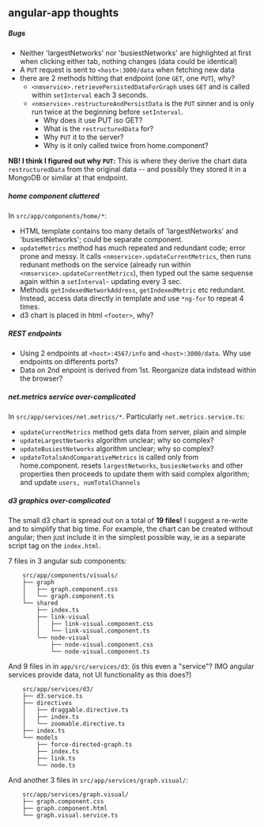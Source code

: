## angular-app thoughts

##### Bugs
- Neither 'largestNetworks' nor 'busiestNetworks' are highlighted at first
  when clicking either tab, nothing changes (data could be identical)
- A `PUT` request is sent to `<host>:3000/data` when fetching new data
- there are 2 methods hitting that endpoint (one `GET`, one `PUT`), why?
    - `<nmservice>.retrievePersistedDataForGraph` uses `GET` and 
      is called within `setInterval` each 3 seconds.
    - `<nmservice>.restructureAndPersistData` is the `PUT` sinner and
      is only run twice at the beginning before `setInterval`.
        - Why does it use PUT iso GET?
        - What is the `restructuredData` for?
        - Why `PUT` it to the server?
        - Why is it only called twice from home.component?

__NB! I think I figured out why `PUT`:__ This is where they derive the chart
data `restructuredData` from the original data -- and possibly 
they stored it in a MongoDB or similar at that endpoint.

##### home component cluttered
In `src/app/components/home/*`: &nbsp;

- HTML template contains too many details of 'largestNetworks' and 'busiestNetworks';
  could be separate component.
- `updateMetrics` method has much repeated and redundant code; error prone and messy.
  It calls `<nmservice>.updateCurrentMetrics`, then runs redunant methods on the service
  (already run within `<nmservice>.updateCurrentMetrics`), then typed out the 
  same sequense again within a `setInterval`- updating every 3 sec. 
- Methods `getIndexedNetworkAddress`, `getIndexedMetric` etc redundant. 
  Instead, access data directly in template and use `*ng-for` to repeat 4 times.
- d3 chart is placed in html `<footer>`, why?

##### REST endpoints
- Using 2 endpoints at `<host>:4567/info` and `<host>:3000/data`.
  Why use endpoints on differents ports?
- Data on 2nd enpoint is derived from 1st. 
  Reorganize data indstead within the browser?

##### net.metrics service over-complicated
In `src/app/services/net.metrics/*`. Particularly `net.metrics.service.ts`: &nbsp;

- `updateCurrentMetrics` method gets data from server, plain and simple
- `updateLargestNetworks` algorithm unclear; why so complex?
- `updateBusiestNetworks` algorithm unclear; why so complex?
- `updateTotalsAndComparativeMetrics` is called only from home.component.
  resets `largestNetworks`, `busiesNetworks` and other properties
  then proceeds to update them with said complex algorithm; and update `users, numTotalChannels`


##### d3 graphics over-complicated
The small d3 chart is spread out on a total of __19 files!__
I suggest a re-write and to simplify that big time. For example, the chart 
can be created without angular; then just include it in the simplest 
possible way, ie as a separate script tag on the `index.html`.

7 files in 3 angular sub components:

```
    src/app/components/visuals/
    ├── graph
    │   ├── graph.component.css
    │   └── graph.component.ts
    └── shared
        ├── index.ts
        ├── link-visual
        │   ├── link-visual.component.css
        │   └── link-visual.component.ts
        └── node-visual
            ├── node-visual.component.css
            └── node-visual.component.ts
```

And 9 files in in `app/src/services/d3`:
(is this even a "service"? IMO angular services provide data, not UI functionality as this does?)

```
    src/app/services/d3/
    ├── d3.service.ts
    ├── directives
    │   ├── draggable.directive.ts
    │   ├── index.ts
    │   └── zoomable.directive.ts
    ├── index.ts
    └── models
        ├── force-directed-graph.ts
        ├── index.ts
        ├── link.ts
        └── node.ts
```

And another 3 files in `src/app/services/graph.visual/`:

```
    src/app/services/graph.visual/
    ├── graph.component.css
    ├── graph.component.html
    └── graph.visual.service.ts
```
